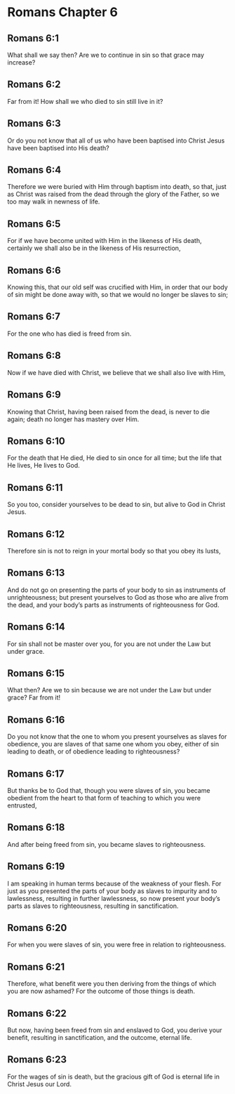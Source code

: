 # Romans Chapter 6

## Romans 6:1

What shall we say then? Are we to continue in sin so that grace may increase?

## Romans 6:2

Far from it! How shall we who died to sin still live in it?

## Romans 6:3

Or do you not know that all of us who have been baptised into Christ Jesus have been baptised into His death?

## Romans 6:4

Therefore we were buried with Him through baptism into death, so that, just as Christ was raised from the dead through the glory of the Father, so we too may walk in newness of life.

## Romans 6:5

For if we have become united with Him in the likeness of His death, certainly we shall also be in the likeness of His resurrection,

## Romans 6:6

Knowing this, that our old self was crucified with Him, in order that our body of sin might be done away with, so that we would no longer be slaves to sin;

## Romans 6:7

For the one who has died is freed from sin.

## Romans 6:8

Now if we have died with Christ, we believe that we shall also live with Him,

## Romans 6:9

Knowing that Christ, having been raised from the dead, is never to die again; death no longer has mastery over Him.

## Romans 6:10

For the death that He died, He died to sin once for all time; but the life that He lives, He lives to God.

## Romans 6:11

So you too, consider yourselves to be dead to sin, but alive to God in Christ Jesus.

## Romans 6:12

Therefore sin is not to reign in your mortal body so that you obey its lusts,

## Romans 6:13

And do not go on presenting the parts of your body to sin as instruments of unrighteousness; but present yourselves to God as those who are alive from the dead, and your body’s parts as instruments of righteousness for God.

## Romans 6:14

For sin shall not be master over you, for you are not under the Law but under grace.

## Romans 6:15

What then? Are we to sin because we are not under the Law but under grace? Far from it!

## Romans 6:16

Do you not know that the one to whom you present yourselves as slaves for obedience, you are slaves of that same one whom you obey, either of sin leading to death, or of obedience leading to righteousness?

## Romans 6:17

But thanks be to God that, though you were slaves of sin, you became obedient from the heart to that form of teaching to which you were entrusted,

## Romans 6:18

And after being freed from sin, you became slaves to righteousness.

## Romans 6:19

I am speaking in human terms because of the weakness of your flesh. For just as you presented the parts of your body as slaves to impurity and to lawlessness, resulting in further lawlessness, so now present your body’s parts as slaves to righteousness, resulting in sanctification.

## Romans 6:20

For when you were slaves of sin, you were free in relation to righteousness.

## Romans 6:21

Therefore, what benefit were you then deriving from the things of which you are now ashamed? For the outcome of those things is death.

## Romans 6:22

But now, having been freed from sin and enslaved to God, you derive your benefit, resulting in sanctification, and the outcome, eternal life.

## Romans 6:23

For the wages of sin is death, but the gracious gift of God is eternal life in Christ Jesus our Lord.
